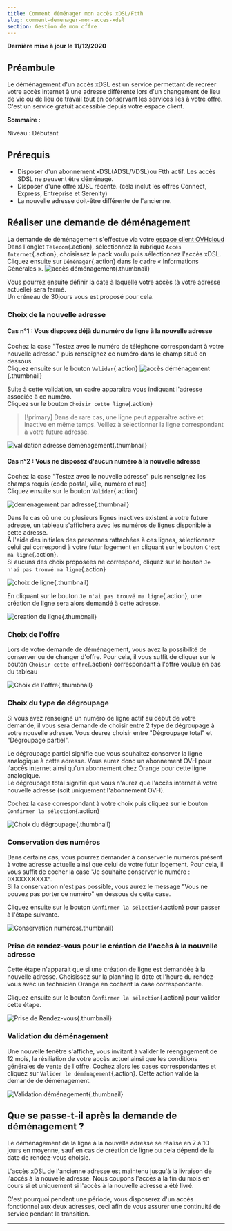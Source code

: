 ```yaml
---
title: Comment déménager mon accès xDSL/Ftth
slug: comment-demenager-mon-acces-xdsl
section: Gestion de mon offre
---
```


**Dernière mise à jour le 11/12/2020**

## Préambule

Le déménagement d'un accès xDSL est un service permettant de recréer votre accès internet à une adresse différente lors d'un changement de lieu de vie ou de lieu de travail tout en conservant les services liés à votre offre.
<br>C'est un service gratuit accessible depuis votre espace client.

**Sommaire :**


Niveau : Débutant


## Prérequis

-   Disposer d'un abonnement xDSL(ADSL/VDSL)ou Ftth actif. Les accès SDSL ne peuvent être déménagé.
-   Disposer d'une offre xDSL récente. (cela inclut les offres Connect, Express, Entreprise et Serenity)
-   La nouvelle adresse doit-être différente de l'ancienne.


## Réaliser une demande de déménagement 

La demande de déménagement s'effectue via votre [espace client OVHcloud](https://www.ovh.com/auth/?action=gotomanager)
<br>Dans l'onglet `Télécom`{.action}, sélectionnez la rubrique `Accès Internet`{.action}, choisissez le pack voulu puis sélectionnez l'accès xDSL.
<br>Cliquez ensuite sur `Déménager`{.action} dans le cadre « Informations Générales ».
![accès déménagement](images/move01-edit.png){.thumbnail}

Vous pourrez ensuite définir la date à laquelle votre accès (à votre adresse actuelle) sera fermé.
<br>Un créneau de 30jours vous est proposé pour cela.

### Choix de la nouvelle adresse

#### Cas n°1 : Vous disposez déjà du numéro de ligne à la nouvelle adresse

Cochez la case "Testez avec le numéro de téléphone correspondant à votre nouvelle adresse." puis renseignez ce numéro dans le champ situé en dessous.
<br>Cliquez ensuite sur le bouton `Valider`{.action}
![accès déménagement](images/move02-edit.png){.thumbnail}

Suite à cette validation, un cadre apparaitra vous indiquant l'adresse associée à ce numéro.
<br>Cliquez sur le bouton `Choisir cette ligne`{.action}
> [!primary]
> Dans de rare cas, une ligne peut apparaître active et inactive en même temps. Veillez à sélectionner la ligne correspondant à votre future adresse.
>
![validation adresse demenagement](images/move03-edit.png){.thumbnail}


#### Cas n°2 : Vous ne disposez d'aucun numéro à la nouvelle adresse

Cochez la case "Testez avec le nouvelle adresse" puis renseignez les champs requis (code postal, ville, numéro et rue)
<br>Cliquez ensuite sur le bouton `Valider`{.action}

![demenagement par adresse](images/move04-edit.png){.thumbnail}

Dans le cas où une ou plusieurs lignes inactives existent à votre future adresse, un tableau s'affichera avec les numéros de lignes disponible à cette adresse.
<br>À l'aide des initiales des personnes rattachées à ces lignes, sélectionnez celui qui correspond à votre futur logement en cliquant sur le bouton `C'est ma ligne`{.action}.
<br>Si aucuns des choix proposées ne correspond, cliquez sur le bouton `Je n'ai pas trouvé ma ligne`{.action}

![choix de ligne](images/move05-edit.png){.thumbnail}

En cliquant sur le bouton `Je n'ai pas trouvé ma ligne`{.action}, une création de ligne sera alors demandé à cette adresse.

![creation de ligne](images/move06-edit.png){.thumbnail}

### Choix de l'offre

Lors de votre demande de déménagement, vous avez la possibilité de conserver ou de changer d'offre.
Pour cela, il vous suffit de cliquer sur le bouton `Choisir cette offre`{.action} correspondant à l'offre voulue en bas du tableau

![Choix de l'offre](images/move07-edit.png){.thumbnail}

### Choix du type de dégroupage

Si vous avez renseigné un numéro de ligne actif au début de votre demande, il vous sera demande de choisir entre 2 type de dégroupage à votre nouvelle adresse.
Vous devrez choisir entre "Dégroupage total" et "Dégroupage partiel".

Le dégroupage partiel signifie que vous souhaitez conserver la ligne analogique à cette adresse. 
Vous aurez donc un abonnement OVH pour l'accès internet ainsi qu'un abonnement chez Orange pour cette ligne analogique. 
<br>Le dégroupage total signifie que vous n'aurez que l'accès internet à votre nouvelle adresse (soit uniquement l'abonnement OVH).

Cochez la case correspondant à votre choix puis cliquez sur le bouton `Confirmer la sélection`{.action}

![Choix du dégroupage](images/move08-edit.png){.thumbnail}

### Conservation des numéros

Dans certains cas, vous pourrez demander à conserver le numéros présent à votre adresse actuelle ainsi que celui de votre futur logement.
Pour cela, il vous suffit de cocher la case "Je souhaite conserver le numéro : 0XXXXXXXXX".
<br>Si la conservation n'est pas possible, vous aurez le message "Vous ne pouvez pas porter ce numéro" en dessous de cette case.

Cliquez ensuite sur le bouton `Confirmer la sélection`{.action} pour passer à l'étape suivante.

![Conservation numéros](images/move09-edit.png){.thumbnail}

### Prise de rendez-vous pour le création de l'accès à la nouvelle adresse

Cette étape n'apparait que si une création de ligne est demandée à la nouvelle adresse.
Choisissez sur la planning la date et l'heure du rendez-vous avec un technicien Orange en cochant la case correspondante.

Cliquez ensuite sur le bouton `Confirmer la sélection`{.action} pour valider cette étape.

![Prise de Rendez-vous](images/move10-edit.png){.thumbnail}


### Validation du déménagement

Une nouvelle fenêtre s'affiche, vous invitant à valider le réengagement de 12 mois, la résiliation de votre accès actuel ainsi que les conditions générales de vente de l'offre. Cochez alors les cases correspondantes et cliquez sur `Valider le déménagement`{.action}. Cette action valide la demande de déménagement.

![Validation déménagement](images/move11-edit.png){.thumbnail}


## Que se passe-t-il après la demande de déménagement ?

Le déménagement de la ligne à la nouvelle adresse se réalise en 7 à 10 jours en moyenne, sauf en cas de création de ligne ou cela dépend de la date de rendez-vous choisie.

L'accès xDSL de l'ancienne adresse est maintenu jusqu'à la livraison de l'accès à la nouvelle adresse. Nous coupons l'accès à la fin du mois en cours si et uniquement si l'accès à la nouvelle adresse a été livré.

C'est pourquoi pendant une période, vous disposerez d'un accès fonctionnel aux deux adresses, ceci afin de vous assurer une continuité de service pendant la transition.

------------------------------------------------------------------------


